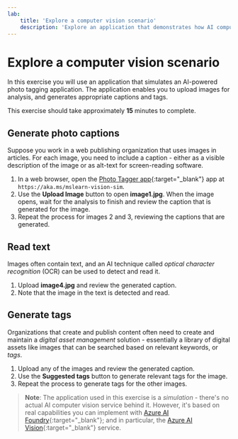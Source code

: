 ```yaml
---
lab:
    title: 'Explore a computer vision scenario'
    description: 'Explore an application that demonstrates how AI computer vision capabilities can be used to analyze images and generate captions and tags for use in publishing and digital asset management scenarios.'
---
```


# Explore a computer vision scenario

In this exercise you will use an application that simulates an AI-powered photo tagging application. The application enables you to upload images for analysis, and generates appropriate captions and tags.

This exercise should take approximately **15** minutes to complete.

## Generate photo captions

Suppose you work in a web publishing organization that uses images in articles. For each image, you need to include a caption - either as a visible description of the image or as alt-text for screen-reading software.

1. In a web browser, open the [Photo Tagger app](https://aka.ms/mslearn-vision-sim){:target="_blank"} app at `https://aka.ms/mslearn-vision-sim`.
1. Use the **Upload Image** button to open **image1.jpg**. When the image opens, wait for the analysis to finish and review the caption that is generated for the image.
1. Repeat the process for images 2 and 3, reviewing the captions that are generated.

## Read text

Images often contain text, and an AI technique called *optical character recognition* (OCR) can be used to detect and read it.

1. Upload **image4.jpg** and review the generated caption.
1. Note that the image in the text is detected and read.

## Generate tags

Organizations that create and publish content often need to create and maintain a *digital asset management* solution - essentially a library of digital assets like images that can be searched based on relevant keywords, or *tags*.

1. Upload any of the images and review the generated caption.
1. Use the **Suggested tags** button to generate relevant tags for the image.
1. Repeat the process to generate tags for the other images.

> **Note**: The application used in this exercise is a *simulation* - there's no actual AI computer vision service behind it. However, it's based on real capabilities you can implement with [Azure AI Foundry](https://azure.microsoft.com/products/ai-foundry/){:target="_blank"}; and in particular, the [Azure AI Vision](https://azure.microsoft.com/products/ai-services/ai-vision/){:target="_blank"} service.
